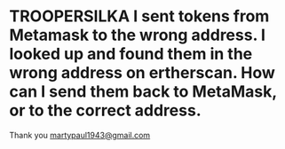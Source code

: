 # TROOPERSILKA    I sent tokens from Metamask to the wrong address. I looked up and found them in the wrong address on ertherscan. How can I send them back to MetaMask, or to the correct address.

Thank you
martypaul1943@gmail.com
